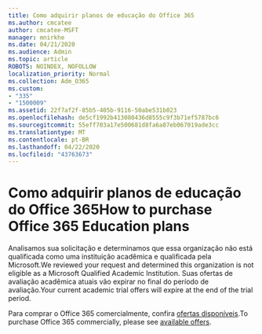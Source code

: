 ```yaml
---
title: Como adquirir planos de educação do Office 365
ms.author: cmcatee
author: cmcatee-MSFT
manager: mnirkhe
ms.date: 04/21/2020
ms.audience: Admin
ms.topic: article
ROBOTS: NOINDEX, NOFOLLOW
localization_priority: Normal
ms.collection: Adm_O365
ms.custom:
- "335"
- "1500009"
ms.assetid: 22f7af2f-85b5-405b-9116-50abe531b023
ms.openlocfilehash: de5cf1992b413080436d8555c9f3b71ef5787bc6
ms.sourcegitcommit: 55eff703a17e500681d8fa6a87eb067019ade3cc
ms.translationtype: MT
ms.contentlocale: pt-BR
ms.lasthandoff: 04/22/2020
ms.locfileid: "43763673"
---
```

# <a name="how-to-purchase-office-365-education-plans"></a><span data-ttu-id="916f4-102">Como adquirir planos de educação do Office 365</span><span class="sxs-lookup"><span data-stu-id="916f4-102">How to purchase Office 365 Education plans</span></span>

<span data-ttu-id="916f4-103">Analisamos sua solicitação e determinamos que essa organização não está qualificada como uma instituição acadêmica e qualificada pela Microsoft.</span><span class="sxs-lookup"><span data-stu-id="916f4-103">We reviewed your request and determined this organization is not eligible as a Microsoft Qualified Academic Institution.</span></span> <span data-ttu-id="916f4-104">Suas ofertas de avaliação acadêmica atuais vão expirar no final do período de avaliação.</span><span class="sxs-lookup"><span data-stu-id="916f4-104">Your current academic trial offers will expire at the end of the trial period.</span></span>
  
<span data-ttu-id="916f4-105">Para comprar o Office 365 comercialmente, confira [ofertas disponíveis](https://go.microsoft.com/fwlink/p/?linkid=868433).</span><span class="sxs-lookup"><span data-stu-id="916f4-105">To purchase Office 365 commercially, please see [available offers](https://go.microsoft.com/fwlink/p/?linkid=868433).</span></span>  